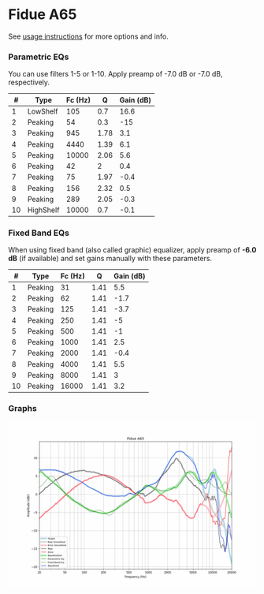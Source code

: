 # Fidue A65
See [usage instructions](https://github.com/jaakkopasanen/AutoEq#usage) for more options and info.

### Parametric EQs
You can use filters 1-5 or 1-10. Apply preamp of -7.0 dB or -7.0 dB, respectively.

|   # | Type      |   Fc (Hz) |    Q |   Gain (dB) |
|-----|-----------|-----------|------|-------------|
|   1 | LowShelf  |       105 | 0.7  |        16.6 |
|   2 | Peaking   |        54 | 0.3  |       -15   |
|   3 | Peaking   |       945 | 1.78 |         3.1 |
|   4 | Peaking   |      4440 | 1.39 |         6.1 |
|   5 | Peaking   |     10000 | 2.06 |         5.6 |
|   6 | Peaking   |        42 | 2    |         0.4 |
|   7 | Peaking   |        75 | 1.97 |        -0.4 |
|   8 | Peaking   |       156 | 2.32 |         0.5 |
|   9 | Peaking   |       289 | 2.05 |        -0.3 |
|  10 | HighShelf |     10000 | 0.7  |        -0.1 |

### Fixed Band EQs
When using fixed band (also called graphic) equalizer, apply preamp of **-6.0 dB** (if available) and set gains manually with these parameters.

|   # | Type    |   Fc (Hz) |    Q |   Gain (dB) |
|-----|---------|-----------|------|-------------|
|   1 | Peaking |        31 | 1.41 |         5.5 |
|   2 | Peaking |        62 | 1.41 |        -1.7 |
|   3 | Peaking |       125 | 1.41 |        -3.7 |
|   4 | Peaking |       250 | 1.41 |        -5   |
|   5 | Peaking |       500 | 1.41 |        -1   |
|   6 | Peaking |      1000 | 1.41 |         2.5 |
|   7 | Peaking |      2000 | 1.41 |        -0.4 |
|   8 | Peaking |      4000 | 1.41 |         5.5 |
|   9 | Peaking |      8000 | 1.41 |         3   |
|  10 | Peaking |     16000 | 1.41 |         3.2 |

### Graphs
![](./Fidue%20A65.png)
